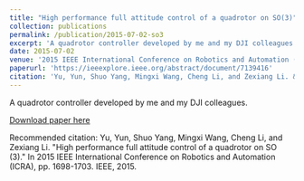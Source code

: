 ```yaml
---
title: "High performance full attitude control of a quadrotor on SO(3)"
collection: publications
permalink: /publication/2015-07-02-so3
excerpt: 'A quadrotor controller developed by me and my DJI colleagues.'
date: 2015-07-02
venue: '2015 IEEE International Conference on Robotics and Automation (ICRA)'
paperurl: 'https://ieeexplore.ieee.org/abstract/document/7139416'
citation: 'Yu, Yun, Shuo Yang, Mingxi Wang, Cheng Li, and Zexiang Li. &quot;High performance full attitude control of a quadrotor on SO (3).&quot; In 2015 IEEE International Conference on Robotics and Automation (ICRA), pp. 1698-1703. IEEE, 2015.'
---
```

A quadrotor controller developed by me and my DJI colleagues.

[Download paper here](https://ieeexplore.ieee.org/abstract/document/7139416)

Recommended citation: Yu, Yun, Shuo Yang, Mingxi Wang, Cheng Li, and Zexiang Li. "High performance full attitude control of a quadrotor on SO (3)." In 2015 IEEE International Conference on Robotics and Automation (ICRA), pp. 1698-1703. IEEE, 2015.